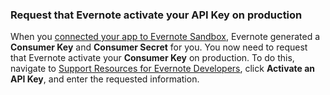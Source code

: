 ### Request that Evernote activate your API Key on production
When you [connected your app to Evernote Sandbox](/connections/social/evernote-sandbox), Evernote generated a **Consumer Key** and **Consumer Secret** for you. You now need to request that Evernote activate your **Consumer Key** on production.
To do this, navigate to [Support Resources for Evernote Developers](https://dev.evernote.com/support/), click **Activate an API Key**, and enter the requested information.
